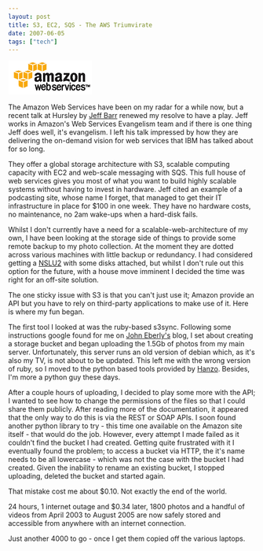 ```yaml
---
layout: post
title: S3, EC2, SQS - The AWS Triumvirate
date: 2007-06-05
tags: ["tech"]
---
```


![Amazon Web Services](/blog/content/2007/06/aws.gif)

The Amazon Web Services have been on my radar for a while now, but a recent talk at Hursley by [Jeff Barr](http://www.jeff-barr.com/) renewed my resolve to have a play. Jeff works in Amazon's Web Services Evangelism team and if there is one thing Jeff does well, it's evangelism. I left his talk impressed by how they are delivering the on-demand vision for web services that IBM has talked about for so long.

They offer a global storage architecture with S3, scalable computing capacity with EC2 and web-scale messaging with SQS. This full house of web services gives you most of what you want to build highly scalable systems without having to invest in hardware. Jeff cited an example of a podcasting site, whose name I forget, that managed to get their IT infrastructure in place for $100 in one week. They have no hardware costs, no maintenance, no 2am wake-ups when a hard-disk fails.

Whilst I don't currently have a need for a scalable-web-architecture of my own, I have been looking at the storage side of things to provide some remote backup to my photo collection. At the moment they are dotted across various machines with little backup or redundancy.  I had considered getting a [NSLU2](http://en.wikipedia.org/wiki/NSLU2) with some disks attached, but whilst I don't rule out this option for the future, with a house move imminent I decided the time was right for an off-site solution.

The one sticky issue with S3 is that you can't just use it; Amazon provide an API but you have to rely on third-party applications to make use of it. Here is where my fun began.

The first tool I looked at was the ruby-based s3sync. Following some instructions google found for me on [John Eberly's](http://blog.eberly.org/2006/10/09/how-automate-your-backup-to-amazon-s3-using-s3sync/) blog, I set about creating a storage bucket and began uploading the 1.5Gb of photos from my main server. Unfortunately, this server runs an old version of debian which, as it's also my TV, is not about to be updated. This left me with the wrong version of ruby, so I moved to the python based tools provided by [Hanzo](http://www.hanzoarchives.com/development-projects/s3-tools/). Besides, I'm more a python guy these days.

After a couple hours of uploading, I decided to play some more with the API; I wanted to see how to change the permissions of the files so that I could share them publicly. After reading more of the documentation, it appeared that the only way to do this is via the REST or SOAP APIs. I soon found another python library to try - this time one available on the Amazon site itself - that would do the job. However, every attempt I made failed as it couldn't find the bucket I had created. Getting quite frustrated with it I eventually found the problem; to access a bucket via HTTP, the it's name needs to be all lowercase - which was not the case with the bucket I had created. Given the inability to rename an existing bucket, I stopped uploading, deleted the bucket and started again.

That mistake cost me about $0.10. Not exactly the end of the world.

24 hours, 1 internet outage and $0.34 later, 1800 photos and a handful of videos from April 2003 to August 2005 are now safely stored and accessible from anywhere with an internet connection.

Just another 4000 to go - once I get them copied off the various laptops.
